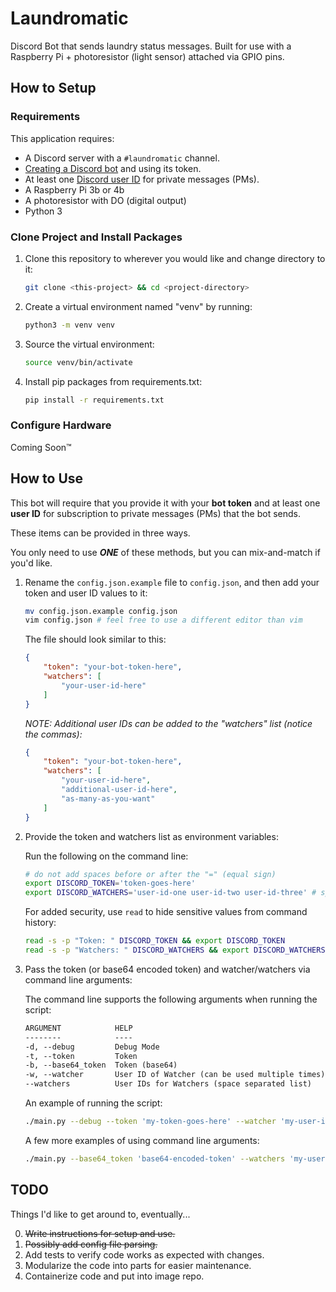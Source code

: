 # Laundromatic

Discord Bot that sends laundry status messages.
Built for use with a Raspberry Pi + photoresistor (light sensor) attached via GPIO pins.

## How to Setup

### Requirements 

This application requires: 

- A Discord server with a `#laundromatic` channel.
- [Creating a Discord bot](https://discord.com/developers/applications) and using its token.
- At least one [Discord user ID](https://support.discord.com/hc/en-us/articles/206346498-Where-can-I-find-my-User-Server-Message-ID-) for private messages (PMs).
- A Raspberry Pi 3b or 4b
- A photoresistor with DO (digital output)
- Python 3

### Clone Project and Install Packages

1. Clone this repository to wherever you would like and change directory to it:

    ```sh 
    git clone <this-project> && cd <project-directory>
    ```

2. Create a virtual environment named "venv" by running:

    ```sh 
    python3 -m venv venv
    ```

3. Source the virtual environment:

    ```sh 
    source venv/bin/activate
    ```

4. Install pip packages from requirements.txt:

    ```sh 
    pip install -r requirements.txt
    ```

### Configure Hardware

Coming Soon&trade;

## How to Use

This bot will require that you provide it with your **bot token** and at least one **user ID** for subscription to private messages (PMs) that the bot sends.

These items can be provided in three ways.

You only need to use ***__ONE__*** of these methods, but you can mix-and-match if you'd like.

1. Rename the `config.json.example` file to `config.json`, and then add your token and user ID values to it:

    ```sh
    mv config.json.example config.json
    vim config.json # feel free to use a different editor than vim
    ```

    The file should look similar to this:

    ```json
    {
        "token": "your-bot-token-here",
        "watchers": [
            "your-user-id-here"
        ]
    }
    ```

    *NOTE: Additional user IDs can be added to the "watchers" list (notice the commas):*

    ```json
    {
        "token": "your-bot-token-here",
        "watchers": [
            "your-user-id-here",
            "additional-user-id-here",
            "as-many-as-you-want"
        ]
    }
    ```

2. Provide the token and watchers list as environment variables:

    Run the following on the command line:

    ```sh
    # do not add spaces before or after the "=" (equal sign)
    export DISCORD_TOKEN='token-goes-here'
    export DISCORD_WATCHERS='user-id-one user-id-two user-id-three' # space-separated list
    ```

    For added security, use `read` to hide sensitive values from command history:

    ```sh
    read -s -p "Token: " DISCORD_TOKEN && export DISCORD_TOKEN
    read -s -p "Watchers: " DISCORD_WATCHERS && export DISCORD_WATCHERS
    ```

3. Pass the token (or base64 encoded token) and watcher/watchers via command line arguments:

    The command line supports the following arguments when running the script:
    
    ```txt
    ARGUMENT            HELP
    --------            ----
    -d, --debug         Debug Mode
    -t, --token         Token
    -b, --base64_token  Token (base64)
    -w, --watcher       User ID of Watcher (can be used multiple times)
    --watchers          User IDs for Watchers (space separated list)
    ```

    An example of running the script:

    ```sh
    ./main.py --debug --token 'my-token-goes-here' --watcher 'my-user-id' --watcher 'some-other-user-id'
    ```

    A few more examples of using command line arguments:

    ```sh
    ./main.py --base64_token 'base64-encoded-token' --watchers 'my-user-id some-other-user-id'
    ```


## TODO

Things I'd like to get around to, eventually...

0. ~~Write instructions for setup and use.~~
1. ~~Possibly add config file parsing.~~
2. Add tests to verify code works as expected with changes.
3. Modularize the code into parts for easier maintenance.
4. Containerize code and put into image repo.